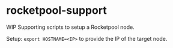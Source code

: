 # rocketpool-support
WIP Supporting scripts to setup a Rocketpool node.

Setup:
``export HOSTNAME=<IP>``
to provide the IP of the target node.
